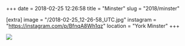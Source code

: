 +++
date = 2018-02-25 12:26:58
title = "Minster"
slug = "2018/minster"

[extra]
image = "/2018-02-25_12-26-58_UTC.jpg"
instagram = "https://instagram.com/p/BfnqA8Wh1qz"
location = "York Minster"
+++

<img src="/2018-02-25_12-26-58_UTC.jpg" />
